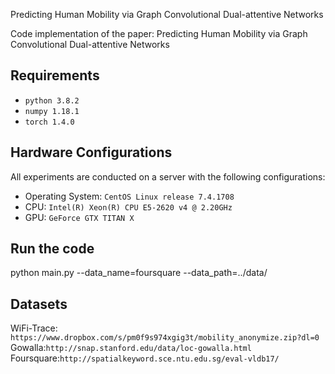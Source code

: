 Predicting Human Mobility via Graph Convolutional Dual-attentive Networks

Code implementation of the paper: Predicting Human Mobility via Graph Convolutional Dual-attentive Networks

## Requirements
* `python 3.8.2`
* `numpy 1.18.1`
* `torch 1.4.0`

## Hardware Configurations
All experiments are conducted on a server with the following configurations:
* Operating System: `CentOS Linux release 7.4.1708`
* CPU: `Intel(R) Xeon(R) CPU E5-2620 v4 @ 2.20GHz`
* GPU: `GeForce GTX TITAN X`

## Run the code
 
python main.py --data_name=foursquare --data_path=../data/

## Datasets

WiFi-Trace: `https://www.dropbox.com/s/pm0f9s974xgig3t/mobility_anonymize.zip?dl=0`
Gowalla:`http://snap.stanford.edu/data/loc-gowalla.html`
Foursquare:`http://spatialkeyword.sce.ntu.edu.sg/eval-vldb17/`



